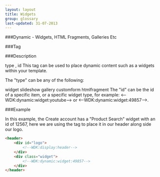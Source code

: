 ```yaml
---
layout: layout
title: Widgets
group: glossary
last-updated: 31-07-2013
---
```


###Dynamic - Widgets, HTML Fragments, Galleries Etc

###Tag

###Description

type , id 
This tag can be used to place dynamic content such as a widgets within your template.

The "type" can be any of the following:

widget
slideshow
gallery
customform
htmlfragment
The "id" can be the id of a specific item, or a specific widget type, for example: 
<--WDK:dynamic:widget:youtube--> or <--WDK:dynamic:widget:49857-->.

###Example

In this example, the Create account has a "Product Search" widget with an id of 12567, here we are using the tag to place it in our header along side our logo.

```html
<header>
	<div id="logo">
		<!--WDK:display:header-->
	</div>
	<div class="widget">
		<!--WDK:dynamic:widget:49857-->
	</div>
</header>
```

